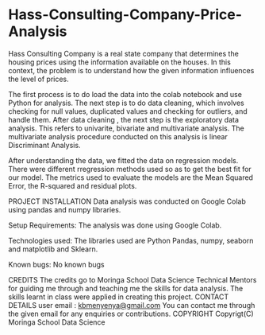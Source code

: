 # Hass-Consulting-Company-Price-Analysis


Hass Consulting Company is a real state company that determines the housing prices using the information available on the houses. In this context, the problem is to understand how the given information influences the level of prices. 

The first process is to do load the data into the colab notebook and use Python for analysis.
The next step is to do data cleaning, which involves checking for null values, duplicated values and checking for outliers, and handle them. After data cleaning , the next step is the exploratory data analysis. This refers to univarite, bivariate and multivariate analysis. The multivariate analysis procedure conducted on this analysis is linear Discriminant Analysis. 

After understanding the data, we fitted the data on regression models. There were different rregression methods used so as to get the best fit for our model. 
The metrics used to evaluate the models are the Mean Squared Error, the R-squared and residual plots. 

PROJECT INSTALLATION Data analysis was conducted on Google Colab using pandas and numpy libraries.


Setup Requirements: The analysis was done using Google Colab.

Technologies used: The libraries used are Python Pandas, numpy, seaborn and matplotlib and Sklearn.

Known bugs: No known bugs

CREDITS The credits go to Moringa School Data Science Technical Mentors for guiding me through and teaching me the skills for data analysis. The skills learnt in class were applied in creating this project. CONTACT DETAILS user email : kbmenyenya@gmail.com You can contact me through the given email for any enquiries or contributions. COPYRIGHT Copyrigt(C) Moringa School Data Science
